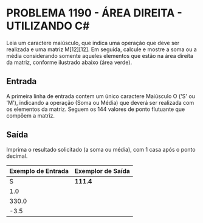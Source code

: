 # PROBLEMA 1190 - ÁREA DIREITA - UTILIZANDO C#

Leia um caractere maiúsculo, que indica uma operação que deve ser realizada e uma matriz M[12][12]. Em seguida, calcule e mostre a soma ou a média considerando somente aqueles elementos que estão na área direita da matriz, conforme ilustrado abaixo (área verde).

## Entrada
A primeira linha de entrada contem um único caractere Maiúsculo O ('S' ou 'M'), indicando a operação (Soma ou Média) que deverá ser realizada com os elementos da matriz. Seguem os 144 valores de ponto flutuante que compõem a matriz.

## Saída
Imprima o resultado solicitado (a soma ou média), com 1 casa após o ponto decimal.


| Exemplo de Entrada   | Exemplor de Saída    |
|----------------------|----------------------|
| S                    | **111.4**            |
| 1.0                  |                      |
| 330.0                |                      |
| -3.5                 |                      |


